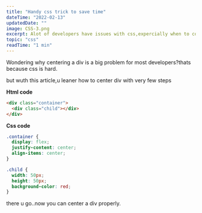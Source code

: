 ```yaml
---
title: "Handy css trick to save time"
dateTime: "2022-02-13"
updatedDate: ""
image: CSS-3.png
excerpt: Alot of developers have issues with css,expercially when to come to centering a div.today u'll learn and easy way to center a div.
topic: "css"
readTime: "1 min"
---
```


Wondering why centering a div is a big problem for most developers?thats because css is hard.

but wuth this article,u leaner how to center div with very few steps

**Html code**

```html
<div class="container">
  <div class="child"></div>
</div>
```

**Css code**

```css
.container {
  display: flex;
  justify-content: center;
  align-items: center;
}

.child {
  width: 50px;
  height: 50px;
  background-color: red;
}
```

there u go..now you can center a div properly.
